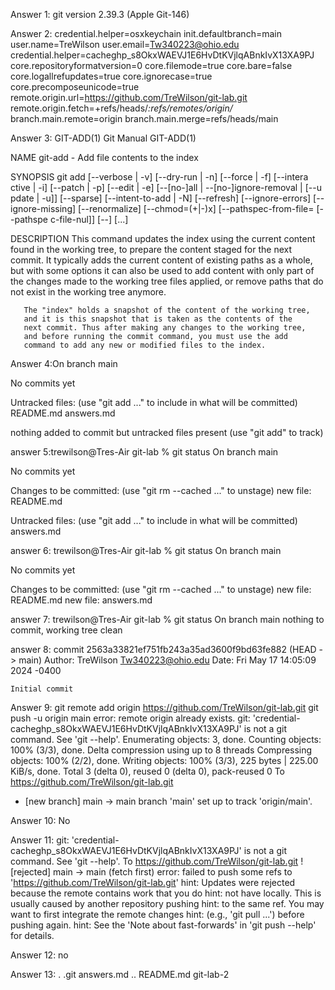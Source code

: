 Answer 1: git version 2.39.3 (Apple Git-146)

Answer 2: credential.helper=osxkeychain
init.defaultbranch=main
user.name=TreWilson
user.email=Tw340223@ohio.edu
credential.helper=cache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
core.repositoryformatversion=0
core.filemode=true
core.bare=false
core.logallrefupdates=true
core.ignorecase=true
core.precomposeunicode=true
remote.origin.url=https://github.com/TreWilson/git-lab.git
remote.origin.fetch=+refs/heads/*:refs/remotes/origin/*
branch.main.remote=origin
branch.main.merge=refs/heads/main

Answer 3: GIT-ADD(1)                     Git Manual                    GIT-ADD(1)

NAME
       git-add - Add file contents to the index

SYNOPSIS
       git add [--verbose | -v] [--dry-run | -n] [--force | -f] [--intera
ctive | -i] [--patch | -p]
                 [--edit | -e] [--[no-]all | --[no-]ignore-removal | [--u
pdate | -u]] [--sparse]
                 [--intent-to-add | -N] [--refresh] [--ignore-errors] [--
ignore-missing] [--renormalize]
                 [--chmod=(+|-)x] [--pathspec-from-file=<file> [--pathspe
c-file-nul]]
                 [--] [<pathspec>...]

DESCRIPTION
       This command updates the index using the current content found
       in the working tree, to prepare the content staged for the next
       commit. It typically adds the current content of existing paths
       as a whole, but with some options it can also be used to add
       content with only part of the changes made to the working tree
       files applied, or remove paths that do not exist in the working
       tree anymore.

       The "index" holds a snapshot of the content of the working tree,
       and it is this snapshot that is taken as the contents of the
       next commit. Thus after making any changes to the working tree,
       and before running the commit command, you must use the add
       command to add any new or modified files to the index.

Answer 4:On branch main

No commits yet

Untracked files:
  (use "git add <file>..." to include in what will be committed)
        README.md
        answers.md

nothing added to commit but untracked files present (use "git add" to track)

answer 5:trewilson@Tres-Air git-lab % git status
On branch main

No commits yet

Changes to be committed:
  (use "git rm --cached <file>..." to unstage)
        new file:   README.md

Untracked files:
  (use "git add <file>..." to include in what will be committed)
        answers.md

answer 6: trewilson@Tres-Air git-lab % git status
On branch main

No commits yet

Changes to be committed:
  (use "git rm --cached <file>..." to unstage)
        new file:   README.md
        new file:   answers.md

answer 7: trewilson@Tres-Air git-lab % git status
On branch main
nothing to commit, working tree clean

answer 8: commit 2563a33821ef751fb243a35ad3600f9bd63fe882 (HEAD -> main)
Author: TreWilson <Tw340223@ohio.edu>
Date:   Fri May 17 14:05:09 2024 -0400

    Initial commit

Answer 9: git remote add origin https://github.com/TreWilson/git-lab.git
git push -u origin main
error: remote origin already exists.
git: 'credential-cache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' is not a git command. See 'git --help'.
Enumerating objects: 3, done.
Counting objects: 100% (3/3), done.
Delta compression using up to 8 threads
Compressing objects: 100% (2/2), done.
Writing objects: 100% (3/3), 225 bytes | 225.00 KiB/s, done.
Total 3 (delta 0), reused 0 (delta 0), pack-reused 0
To https://github.com/TreWilson/git-lab.git
 * [new branch]      main -> main
branch 'main' set up to track 'origin/main'.

Answer 10: No

Answer 11: git: 'credential-cache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' is not a git command. See 'git --help'.
To https://github.com/TreWilson/git-lab.git
 ! [rejected]        main -> main (fetch first)
error: failed to push some refs to 'https://github.com/TreWilson/git-lab.git'
hint: Updates were rejected because the remote contains work that you do
hint: not have locally. This is usually caused by another repository pushing
hint: to the same ref. You may want to first integrate the remote changes
hint: (e.g., 'git pull ...') before pushing again.
hint: See the 'Note about fast-forwards' in 'git push --help' for details.

Answer 12: no

Answer 13: .               .git            answers.md
..              README.md       git-lab-2
